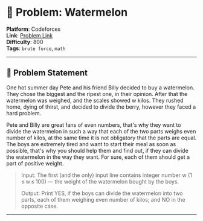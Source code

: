 # 🧩 Problem: Watermelon

**Platform**: Codeforces \
**Link**: [Problem Link](https://codeforces.com/problemset/problem/4/A) \
**Difficulty**: 800 \
**Tags**: `brute force`, `math`

---

## 📄 Problem Statement

One hot summer day Pete and his friend Billy decided to buy a watermelon. They chose the biggest and the ripest one, in their opinion. After that the watermelon was weighed, and the scales showed w kilos. They rushed home, dying of thirst, and decided to divide the berry, however they faced a hard problem.

Pete and Billy are great fans of even numbers, that's why they want to divide the watermelon in such a way that each of the two parts weighs even number of kilos, at the same time it is not obligatory that the parts are equal. The boys are extremely tired and want to start their meal as soon as possible, that's why you should help them and find out, if they can divide the watermelon in the way they want. For sure, each of them should get a part of positive weight.

> Input: The first (and the only) input line contains integer number w (1 ≤ w ≤ 100) — the weight of the watermelon bought by the boys.
>
> Output: Print YES, if the boys can divide the watermelon into two parts, each of them weighing even number of kilos; and NO in the opposite case.

---
